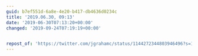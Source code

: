 ```yaml
---
guid: b7ef551d-6a8e-4e20-b417-db4636d0234c
title: '2019.06.30, 09:13'
date: '2019-06-30T07:13:20+00:00'
changed: '2019-09-24T07:19:19+00:00'


repost_of: 'https://twitter.com/jgrahamc/status/1144272344803946496?s=19'
---
```


